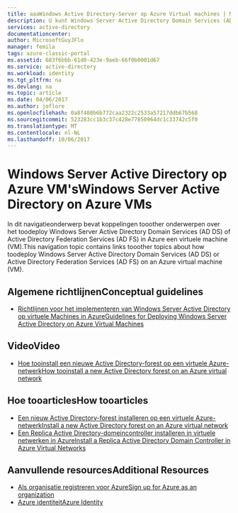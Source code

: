 ```yaml
---
title: aaaWindows Active Directory-Server op Azure Virtual machines | Microsoft Docs
description: U kunt Windows Server Active Directory Domain Services (AD DS) of Active Directory Federation Services (AD FS) uitvoeren op virtuele machines in Azure.
services: active-directory
documentationcenter: 
author: MicrosoftGuyJFlo
manager: femila
tags: azure-classic-portal
ms.assetid: 683f6bbb-61d0-423e-9aeb-66f0b0001d67
ms.service: active-directory
ms.workload: identity
ms.tgt_pltfrm: na
ms.devlang: na
ms.topic: article
ms.date: 04/06/2017
ms.author: joflore
ms.openlocfilehash: 0a8f408b6b772caa2322c2533a57217ddb67b568
ms.sourcegitcommit: 523283cc1b3c37c428e77850964dc1c33742c5f0
ms.translationtype: MT
ms.contentlocale: nl-NL
ms.lasthandoff: 10/06/2017
---
```

# <a name="windows-server-active-directory-on-azure-vms"></a><span data-ttu-id="e5d80-103">Windows Server Active Directory op Azure VM's</span><span class="sxs-lookup"><span data-stu-id="e5d80-103">Windows Server Active Directory on Azure VMs</span></span>
<span data-ttu-id="e5d80-104">In dit navigatieonderwerp bevat koppelingen tooother onderwerpen over het toodeploy Windows Server Active Directory Domain Services (AD DS) of Active Directory Federation Services (AD FS) in Azure een virtuele machine (VM).</span><span class="sxs-lookup"><span data-stu-id="e5d80-104">This navigation topic contains links tooother topics about how toodeploy Windows Server Active Directory Domain Services (AD DS) or Active Directory Federation Services (AD FS) on an Azure virtual machine (VM).</span></span>

## <a name="conceptual-guidelines"></a><span data-ttu-id="e5d80-105">Algemene richtlijnen</span><span class="sxs-lookup"><span data-stu-id="e5d80-105">Conceptual guidelines</span></span>
* [<span data-ttu-id="e5d80-106">Richtlijnen voor het implementeren van Windows Server Active Directory op virtuele Machines in Azure</span><span class="sxs-lookup"><span data-stu-id="e5d80-106">Guidelines for Deploying Windows Server Active Directory on Azure Virtual Machines</span></span>](https://msdn.microsoft.com/library/azure/jj156090.aspx)

## <a name="video"></a><span data-ttu-id="e5d80-107">Video</span><span class="sxs-lookup"><span data-stu-id="e5d80-107">Video</span></span>
* [<span data-ttu-id="e5d80-108">Hoe tooinstall een nieuwe Active Directory-forest op een virtuele Azure-netwerk</span><span class="sxs-lookup"><span data-stu-id="e5d80-108">How tooinstall a new Active Directory forest on an Azure virtual network</span></span>](http://channel9.msdn.com/Series/Microsoft-Azure-Tutorials/How-to-install-a-new-Active-Directory-forest-on-an-Azure-virtual-network)

## <a name="how-tooarticles"></a><span data-ttu-id="e5d80-109">Hoe tooarticles</span><span class="sxs-lookup"><span data-stu-id="e5d80-109">How tooarticles</span></span>
* [<span data-ttu-id="e5d80-110">Een nieuw Active Directory-forest installeren op een virtuele Azure-netwerk</span><span class="sxs-lookup"><span data-stu-id="e5d80-110">Install a new Active Directory forest on an Azure virtual network</span></span>](active-directory-new-forest-virtual-machine.md)
* [<span data-ttu-id="e5d80-111">Een Replica Active Directory-domeincontroller installeren in virtuele netwerken in Azure</span><span class="sxs-lookup"><span data-stu-id="e5d80-111">Install a Replica Active Directory Domain Controller in Azure Virtual Networks</span></span>](active-directory-install-replica-active-directory-domain-controller.md)

## <a name="additional-resources"></a><span data-ttu-id="e5d80-112">Aanvullende resources</span><span class="sxs-lookup"><span data-stu-id="e5d80-112">Additional Resources</span></span>
* [<span data-ttu-id="e5d80-113">Als organisatie registreren voor Azure</span><span class="sxs-lookup"><span data-stu-id="e5d80-113">Sign up for Azure as an organization</span></span>](sign-up-organization.md)
* [<span data-ttu-id="e5d80-114">Azure identiteit</span><span class="sxs-lookup"><span data-stu-id="e5d80-114">Azure Identity</span></span>](fundamentals-identity.md)

